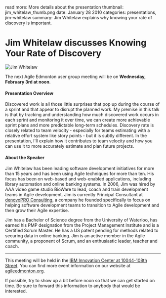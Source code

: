 read more: More details about the presentation
thumbnail: jim_whitelaw_thumb.png
date: January 28 2010
categories: presentations, jim-whitelaw
summary: Jim Whitelaw explains why knowing your rate of discovery is important.

#  Jim Whitelaw discusses Knowing Your Rate of Discovery

![Jim Whitelaw](/attachments/jim_whitelaw_resized.jpg)

The next Agile Edmonton user group meeting will be on **Wednesday, February 3rd at noon**.

#### Presentation Overview

Discovered work is all those little surprises that pop up during the course of a sprint and that appear to disrupt the planned work. My premise in this talk is that by tracking and understanding how much discovered work occurs in each sprint and monitoring it over time, we can create more achievable sprint plans and more predictable long-term schedules. Discovery rate is closely related to team velocity - especially for teams estimating with a relative effort system like story points - but it is subtly different. In the presentation, I'll explain how it contributes to team velocity and how you can use it to more accurately estimate and plan future projects.

#### About the Speaker

Jim Whitelaw has been leading software development initiatives for more than 15 years and has been using Agile techniques for more than ten. His focus has been on web-based and web-enabled applications, including library automation and online banking systems. In 2006, Jim was hired by AAA video game studio BioWare to lead, coach and train development teams in Agile development. Jim is currently Principal Consultant at <a href="http://denovopro.ca/">denovoPRO Consulting</a>, a company he founded specifically to focus on helping software development teams to transition to Agile development and then grow their Agile expertise.

Jim has a Bachelor of Science degree from the University of Waterloo, has earned his PMP designation from the Project Management Institute and is a Certified Scrum Master. He has a US patent pending for methods related to securing data in online banking. Jim is an active member in the Agile community, a proponent of Scrum, and an enthusiastic leader, teacher and coach.

---

This meeting will be held in the [IBM Innovation Center at 10044-108th Street](http://maps.google.ca/maps?hl=en&safe=off&q=10044-108th+Street,edmonton,ab&ie=UTF8&hq=&hnear=10044+108+St+NW,+Edmonton,+Division+No.+11,+Alberta+T5J+3S7&gl=ca&ei=cJ9ZTLmPKNntnQev7_mxCQ&ved=0CBUQ8gEwAA&t=h&z=16). You can find more event information on our website at [agileedmonton.org](http://agileedmonton.org).

If possible, try to show up a bit before noon so that we can get started on time. Be sure to forward this information to anybody that would be interested.

